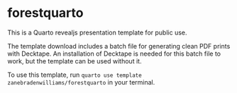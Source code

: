 # forestquarto

This is a Quarto revealjs presentation template for public use.

The template download includes a batch file for generating clean PDF prints with Decktape.
An installation of Decktape is needed for this batch file to work, but the template can be used
without it.

To use this template, run `quarto use template zanebradenwilliams/forestquarto` in your terminal.